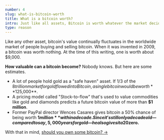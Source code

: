 ```yaml
---
number: 4
slug: what-is-bitcoin-worth
title: What is a bitcoin worth?
intro: Just like all assets, Bitcoin is worth whatever the market decides it’s worth.
type: reason
---
```


Like any other asset, bitcoin's value continually fluctuates in the worldwide market of people buying and selling bitcoin. When it was invented in 2009, a bitcoin was worth nothing. At the time of this writing, one is worth about $9,000.

**How valuable can a bitcoin become?** Nobody knows. But here are some estimates.

- A lot of people hold gold as a "safe haven" asset. If 1/3 of the $8 trillion market for gold flowed into Bitcoin, a single bitcoin would be worth **$125,000**.
- A pricing model called "Stock-to-flow" that's used to value commodities like gold and diamonds predicts a future bitcoin value of more than **$1 million**.
- Former PayPal director Wences Casares gives bitcoin a 50% chance of being worth **$1 million** within a decade. Since it's still only a decade old—compared to say, 5,000 years for gold—he also gives it a 20% chance of failing, and being worth **$zero.**

With that in mind, [should you own some bitcoin? →](/should-i-own-bitcoin.html)
